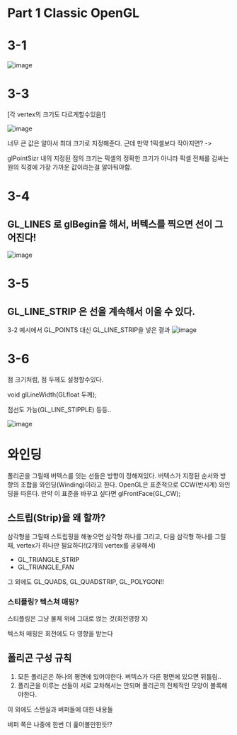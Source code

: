 # Part 1 Classic OpenGL


# 3-1
  
  ![image](https://github.com/user-attachments/assets/ce53af0f-ba45-44ba-b5d6-4c6ae54ee67b)



# 3-3 

  [각 vertex의 크기도 다르게할수있음!]
  
  ![image](https://github.com/user-attachments/assets/443a6d98-1aa9-4f14-876a-a02c2ff49047)

   너무 큰 값은 알아서 최대 크기로 지정해준다.
   근데 만약 1픽셀보다 작아지면? -> 
   
   glPointSizr 내의 지정된 점의 크기는 픽셀의 정확한 크기가 아니라
픽셀 전체를 감싸는 원의 직경에 가장 가까운 값이라는걸 알아둬야함.


# 3-4

## GL_LINES 로 glBegin을 해서, 버텍스를 찍으면 선이 그어진다!
![image](https://github.com/user-attachments/assets/dd8ab971-99fe-4518-9934-10a8878937eb)


# 3-5
## GL_LINE_STRIP 은 선을 계속해서 이을 수 있다.

3-2 예시에서 GL_POINTS 대신 GL_LINE_STRIP을 넣은 결과
![image](https://github.com/user-attachments/assets/8154332b-c133-445c-a9c3-fad0d6b1b806)


# 3-6 
점 크기처럼, 점 두께도 설정할수있다.

void glLineWidth(GLfloat 두께);

점선도 가능(GL_LINE_STIPPLE) 등등..

![image](https://github.com/user-attachments/assets/ffd9a2ed-da85-42fe-94d0-86b15c71541a)





# 와인딩
폴리곤을 그릴때
버텍스를 잇는 선들은 방향이 정해져있다.
버텍스가 지정된 순서와 방향의 조합을 와인딩(Winding)이라고 한다.
OpenGL은 표준적으로 CCW(반시계) 와인딩을 따른다.
만약 이 표준을 바꾸고 싶다면
glFrontFace(GL_CW);

## 스트립(Strip)을 왜 할까?

삼각형을 그릴때 스트립핑을 해놓으면 삼각형 하나를 그리고, 다음 삼각형 하나를 그릴때, vertex가 하나만 필요하다!(2개의 vertex를 공유해서)

- GL_TRIANGLE_STRIP
- GL_TRIANGLE_FAN



그 외에도 GL_QUADS, GL_QUADSTRIP, GL_POLYGON!!


### 스티플링? 텍스쳐 매핑?

스티플링은 그냥 물체 위에 그대로 얹는 것(회전영향 X)

텍스처 매핑은 회전에도 다 영향을 받는다

## 폴리곤 구성 규칙
1) 모든 폴리곤은 하나의 평면에 있어야한다. 버텍스가 다른 평면에 있으면 뒤틀림..
2) 폴리곤을 이루는 선들이 서로 교차해서는 안되며 폴리곤의 전체적인 모양이 볼록해야한다.


이 외에도 스텐실과 버퍼들에 대한 내용들

버퍼 쪽은 나중에 한번 더 훑어볼만한듯!?
